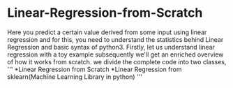 # Linear-Regression-from-Scratch
Here you predict a certain value derived from some input using linear regression and for this, you need to understand the statistics behind Linear Regression and basic syntax of python3. Firstly, let us understand linear regression with a toy example subsequently we'll get an enriched overview of how it works from scratch.
we divide the complete code into two classes, 
'''
*Linear Regression from Scratch 
*Linear Regression from sklearn(Machine Learning Library in python)
'''

